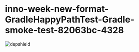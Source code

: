 # inno-week-new-format-GradleHappyPathTest-Gradle-smoke-test-82063bc-4328

![depshield](https://cpeters1.dev.depshield.sonatype.org/badges/depshield-testing/inno-week-new-format-GradleHappyPathTest-Gradle-smoke-test-82063bc-4328/depshield.svg)
